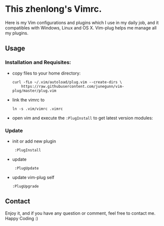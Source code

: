 This zhenlong's Vimrc.
=========================
Here is my Vim configurations and plugins which I use in my daily job,
and it compatibles with Windows, Linux and OS X. Vim-plug helps me manage all my plugins.

## Usage

### Installation and Requisites:

* copy files to your home directory:

   ```
   curl -fLo ~/.vim/autoload/plug.vim --create-dirs \
       https://raw.githubusercontent.com/junegunn/vim-plug/master/plug.vim
   ```

* link the vimrc to

   ```
   ln -s .vim/vimrc .vimrc
   ```

* open vim and execute the `:PlugInstall` to get latest version modules:


### Update

* init or add new plugin

   ```
    :PlugInstall
   ```

* update

   ```
    :PlugUpdate
   ```

* update vim-plug self

    ```
    :PlugUpgrade
    ```

## Contact

Enjoy it, and if you have any question or comment, feel free to contact me.
Happy Coding :)
